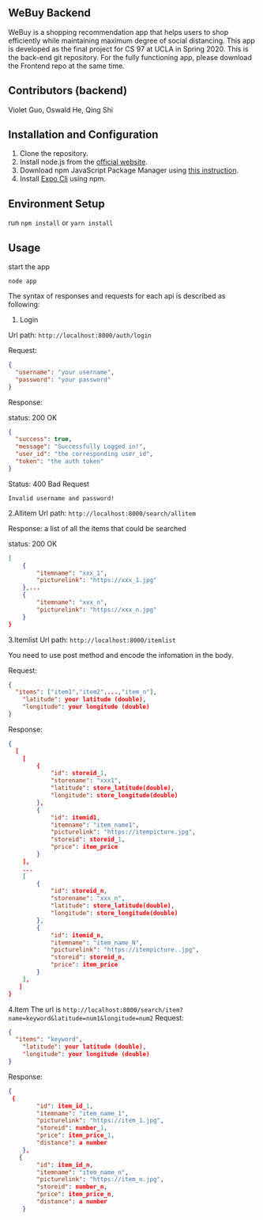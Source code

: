 WeBuy Backend
---

WeBuy is a shopping recommendation app that helps users to shop efficiently while maintaining maximum degree of social distancing. This app is developed as the final project for CS 97 at UCLA in Spring 2020. This is the back-end git repository. For the fully functioning app, please download the Frontend repo at the same time. 

Contributors (backend)
---
Violet Guo, Oswald He, Qing Shi

Installation and Configuration
---
1. Clone the repository.
2. Install node.js from the [official website](https://nodejs.org/en/).
3. Download npm JavaScript Package Manager using [this instruction](https://www.npmjs.com/get-npm).
4. Install [Expo Cli](https://docs.expo.io/workflow/expo-cli/) using npm. 

Environment Setup
---
run ```npm install``` or ```yarn install```

Usage
---
start the app
```
node app
```
The syntax of responses and requests for each api is 
described as following:

1. Login

Url path: ```http://localhost:8000/auth/login```

Request:
```json
{
  "username": "your username",
  "password": "your password"
}
```
Response: 

status: 200 OK
```json
{
  "success": true,
  "message": "Successfully Logged in!",
  "user_id": "the corresponding user_id",
  "token": "the auth token"
}
```
Status: 400 Bad Request
```
Invalid username and password!
```

2.Allitem
Url path: ```http://localhost:8000/search/allitem```

Response: a list of all the items that could be searched

status: 200 OK
```json
[
    {
        "itemname": "xxx_1",
        "picturelink": "https://xxx_1.jpg"
    },...
    {
        "itemname": "xxx_n",
        "picturelink": "https://xxx_n.jpg"
    }
}
```
3.Itemlist
Url path: ```http://localhost:8000/itemlist```

You need to use post method and encode the infomation in the body. 

Request:
```json
{
  "items": ["item1","item2",...,"item_n"],
	"latitude": your latitude (double), 
	"longitude": your longitude (double)
}
```
Response: 

```json
{
  [
    [
        {
            "id": storeid_1,
            "storename": "xxx1",
            "latitude": store_latitude(double),
            "longitude": store_longitude(double) 
        },
        {
            "id": itemid1,
            "itemname": "item_name1",
            "picturelink": "https://itempicture.jpg",
            "storeid": storeid_1,
            "price": item_price
        }
    ],
    ...
    [
        {
            "id": storeid_n,
            "storename": "xxx_n",
            "latitude": store_latitude(double),
            "longitude": store_longitude(double) 
        },
        {
            "id": itemid_n,
            "itemname": "item_name_N",
            "picturelink": "https://itempicture..jpg",
            "storeid": storeid_n,
            "price": item_price
        }
    ],
   ]
}
```
4.Item
The url is ```http://localhost:8000/search/item?name=keyword&latitude=num1&longitude=num2```
Request:
```json
{
  "items": "keyword",
	"latitude": your latitude (double), 
	"longitude": your longitude (double)
}
```
Response: 

```json
{
 {
        "id": item_id_1,
        "itemname": "item_name_1",
        "picturelink": "https://item_1.jpg",
        "storeid": number_1,
        "price": item_price_1,
        "distance": a number
    },
   {
        "id": item_id_n,
        "itemname": "item_name_n",
        "picturelink": "https://item_n.jpg",
        "storeid": number_n,
        "price": item_price_n,
        "distance": a number
    }
```














